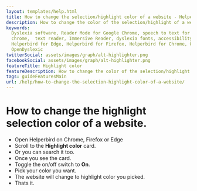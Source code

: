 ```yaml
---
layout: templates/help.html
title: How to change the selection/highlight color of a website - Helperbird
description: How to change the color of the selection/highlight of a website on Safrai, Chrome, Firefox or Edge.
keywords:
  Dyslexia software, Reader Mode for Google Chrome, speech to text for chrome, Text to speech for
  chrome,  text reader, Immersive Reader, dyslexia fonts, accessibility software, dyslexia software,
  Helperbird for Edge, Helperbird for Firefox, Helperbird for Chrome, Opendyslexic for Chrome,
  OpenDyslexic
twitterSocial: assets/images/graph/alt-highlighter.png
facebookSocial: assets/images/graph/alt-highlighter.png
featureTitle: Highlight color
featureDescription: How to change the color of the selection/highlight of a website on Safrai, Chrome, Firefox or Edge.
tags: guideFeaturesMain
url: /help/how-to-change-the-selection-highlight-color-of-a-website/
---
```



# How to change the highlight selection color of a website.
- Open Helperbird on Chrome, Firefox or Edge
- Scroll to the **Highlight color** card.
- Or you can search it too.
- Once you see the card.
- Toggle the on/off switch to **On**.
- Pick your color you want.
- The website will change to highlight color you picked.
- Thats it.
